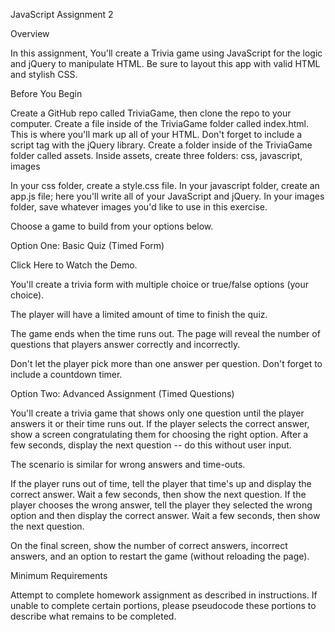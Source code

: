 JavaScript Assignment 2


Overview

In this assignment, You'll create a Trivia game using JavaScript for the logic and jQuery to manipulate HTML. Be sure to layout this app with valid HTML and stylish CSS.


Before You Begin


Create a GitHub repo called TriviaGame, then clone the repo to your computer.
Create a file inside of the TriviaGame folder called index.html. This is where you'll mark up all of your HTML.
Don't forget to include a script tag with the jQuery library.
Create a folder inside of the TriviaGame folder called assets.
Inside assets, create three folders: css, javascript, images



In your css folder, create a style.css file.
In your javascript folder, create an app.js file; here you'll write all of your JavaScript and jQuery.
In your images folder, save whatever images you'd like to use in this exercise.



Choose a game to build from your options below. 



Option One: Basic Quiz (Timed Form)



Click Here to Watch the Demo.


You'll create a trivia form with multiple choice or true/false options (your choice).

The player will have a limited amount of time to finish the quiz. 


The game ends when the time runs out. The page will reveal the number of questions that players answer correctly and incorrectly.


Don't let the player pick more than one answer per question.
Don't forget to include a countdown timer.



Option Two: Advanced Assignment (Timed Questions)


You'll create a trivia game that shows only one question until the player answers it or their time runs out.
If the player selects the correct answer, show a screen congratulating them for choosing the right option. After a few seconds, display the next question -- do this without user input.

The scenario is similar for wrong answers and time-outs.


If the player runs out of time, tell the player that time's up and display the correct answer. Wait a few seconds, then show the next question.
If the player chooses the wrong answer, tell the player they selected the wrong option and then display the correct answer. Wait a few seconds, then show the next question.


On the final screen, show the number of correct answers, incorrect answers, and an option to restart the game (without reloading the page).





Minimum Requirements

Attempt to complete homework assignment as described in instructions. If unable to complete certain portions, please pseudocode these portions to describe what remains to be completed.
